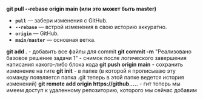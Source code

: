 **git pull --rebase origin main (или это может быть master)**
- **`pull`** — забери изменения с GitHub.
- **`--rebase`** — встрой изменения в свою историю аккуратно.
- **`origin`** — GitHub.
- **`main/master`** — основная ветка.

**git add  .** - добавить все файлы для commit
**git commit -m** "Реализовано базовое решение задачи 1" - снимок после логического завершения написания какого-либо блока кода
**git push origin main** - сохранить изменение на гите
**git init** - в папке (в которой я прописываю эту команду появляется папка .git теперь в этой папке ведется история изменений)
**git remote add origin https://github.....** - гит теперь мы имеем доступ  к удаленному репозиторию, которого мы сейчас добавим



